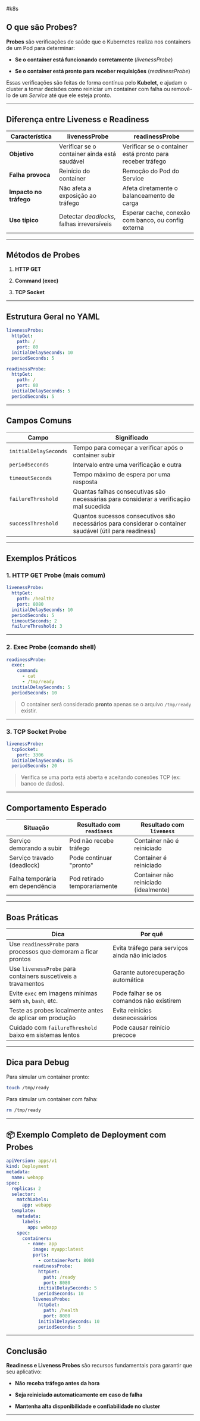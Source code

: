 #k8s 

## O que são Probes?

**Probes** são verificações de saúde que o Kubernetes realiza nos containers de um Pod para determinar:

- **Se o container está funcionando corretamente** (_livenessProbe_)
    
- **Se o container está pronto para receber requisições** (_readinessProbe_)
    

Essas verificações são feitas de forma contínua pelo **Kubelet**, e ajudam o cluster a tomar decisões como reiniciar um container com falha ou removê-lo de um _Service_ até que ele esteja pronto.

---

## Diferença entre Liveness e Readiness

|Característica|**livenessProbe**|**readinessProbe**|
|---|---|---|
|**Objetivo**|Verificar se o container ainda está saudável|Verificar se o container está pronto para receber tráfego|
|**Falha provoca**|Reinício do container|Remoção do Pod do Service|
|**Impacto no tráfego**|Não afeta a exposição ao tráfego|Afeta diretamente o balanceamento de carga|
|**Uso típico**|Detectar _deadlocks_, falhas irreversíveis|Esperar cache, conexão com banco, ou config externa|

---

## Métodos de Probes

1. **HTTP GET**
    
2. **Command (exec)**
    
3. **TCP Socket**
    

---

## Estrutura Geral no YAML

```yaml
livenessProbe:
  httpGet:
    path: /
    port: 80
  initialDelaySeconds: 10
  periodSeconds: 5

readinessProbe:
  httpGet:
    path: /
    port: 80
  initialDelaySeconds: 5
  periodSeconds: 5
```

---

## Campos Comuns

|Campo|Significado|
|---|---|
|`initialDelaySeconds`|Tempo para começar a verificar após o container subir|
|`periodSeconds`|Intervalo entre uma verificação e outra|
|`timeoutSeconds`|Tempo máximo de espera por uma resposta|
|`failureThreshold`|Quantas falhas consecutivas são necessárias para considerar a verificação mal sucedida|
|`successThreshold`|Quantos sucessos consecutivos são necessários para considerar o container saudável (útil para readiness)|

---

## Exemplos Práticos

### 1. **HTTP GET Probe (mais comum)**

```yaml
livenessProbe:
  httpGet:
    path: /healthz
    port: 8080
  initialDelaySeconds: 10
  periodSeconds: 5
  timeoutSeconds: 2
  failureThreshold: 3
```

---

### 2. **Exec Probe (comando shell)**

```yaml
readinessProbe:
  exec:
    command:
      - cat
      - /tmp/ready
  initialDelaySeconds: 5
  periodSeconds: 10
```

> O container será considerado **pronto** apenas se o arquivo `/tmp/ready` existir.

---

### 3. **TCP Socket Probe**

```yaml
livenessProbe:
  tcpSocket:
    port: 3306
  initialDelaySeconds: 15
  periodSeconds: 20
```

> Verifica se uma porta está aberta e aceitando conexões TCP (ex: banco de dados).

---

## Comportamento Esperado

| Situação                        | Resultado com `readiness`    | Resultado com `liveness`              |
| ------------------------------- | ---------------------------- | ------------------------------------- |
| Serviço demorando a subir       | Pod não recebe tráfego       | Container não é reiniciado            |
| Serviço travado (deadlock)      | Pode continuar "pronto"      | Container é reiniciado                |
| Falha temporária em dependência | Pod retirado temporariamente | Container não reiniciado (idealmente) |

---

## Boas Práticas

|Dica|Por quê|
|---|---|
|Use `readinessProbe` para processos que demoram a ficar prontos|Evita tráfego para serviços ainda não iniciados|
|Use `livenessProbe` para containers suscetíveis a travamentos|Garante autorecuperação automática|
|Evite `exec` em imagens mínimas sem `sh`, `bash`, etc.|Pode falhar se os comandos não existirem|
|Teste as probes localmente antes de aplicar em produção|Evita reinícios desnecessários|
|Cuidado com `failureThreshold` baixo em sistemas lentos|Pode causar reinício precoce|

---

## Dica para Debug

Para simular um container pronto:

```bash
touch /tmp/ready
```

Para simular um container com falha:

```bash
rm /tmp/ready
```

---

## 📦 Exemplo Completo de Deployment com Probes

```yaml
apiVersion: apps/v1
kind: Deployment
metadata:
  name: webapp
spec:
  replicas: 2
  selector:
    matchLabels:
      app: webapp
  template:
    metadata:
      labels:
        app: webapp
    spec:
      containers:
        - name: app
          image: myapp:latest
          ports:
            - containerPort: 8080
          readinessProbe:
            httpGet:
              path: /ready
              port: 8080
            initialDelaySeconds: 5
            periodSeconds: 10
          livenessProbe:
            httpGet:
              path: /health
              port: 8080
            initialDelaySeconds: 10
            periodSeconds: 5
```

---

## Conclusão

**Readiness e Liveness Probes** são recursos fundamentais para garantir que seu aplicativo:

- **Não receba tráfego antes da hora**
    
- **Seja reiniciado automaticamente em caso de falha**
    
- **Mantenha alta disponibilidade e confiabilidade no cluster**
    

---

